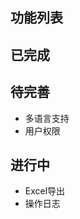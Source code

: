## 功能列表 ##


已完成
-----------------


待完善
-----------------
  - 多语言支持
  - 用户权限


进行中
-----------------

  - Excel导出
  - 操作日志